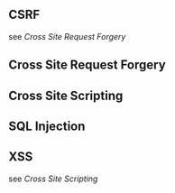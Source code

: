 ## CSRF
see _Cross Site Request Forgery_ 

## Cross Site Request Forgery

## Cross Site Scripting

## SQL Injection

## XSS
see _Cross Site Scripting_
